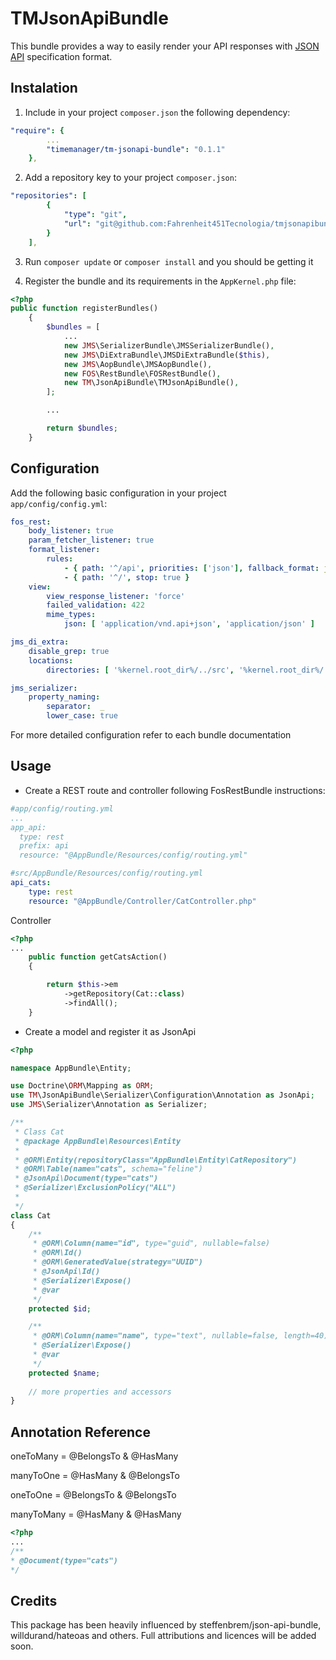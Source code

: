 TMJsonApiBundle
===============

This bundle provides a way to easily render your API responses with [JSON API](http://jsonapi.org/) specification format.

Instalation
-----------

1. Include in your project `composer.json` the following dependency:

```yaml
"require": {
        ...
        "timemanager/tm-jsonapi-bundle": "0.1.1"
    },
```

2. Add a repository key to your project `composer.json`:

```yaml
"repositories": [
        {
            "type": "git",
            "url": "git@github.com:Fahrenheit451Tecnologia/tmjsonapibundle.git"
        }
    ],
```

3. Run `composer update` or `composer install` and you should be getting it

4. Register the bundle and its requirements in the `AppKernel.php` file:

```php
<?php
public function registerBundles()
    {
        $bundles = [
            ...
            new JMS\SerializerBundle\JMSSerializerBundle(),
            new JMS\DiExtraBundle\JMSDiExtraBundle($this),
            new JMS\AopBundle\JMSAopBundle(),
            new FOS\RestBundle\FOSRestBundle(),
            new TM\JsonApiBundle\TMJsonApiBundle(),
        ];

        ...

        return $bundles;
    }
```

Configuration
-------------

Add the following basic configuration in your project `app/config/config.yml`:

```yaml
fos_rest:
    body_listener: true
    param_fetcher_listener: true
    format_listener:
        rules:
            - { path: '^/api', priorities: ['json'], fallback_format: json, prefer_extension: false }
            - { path: '^/', stop: true }
    view:
        view_response_listener: 'force'
        failed_validation: 422
        mime_types:
            json: [ 'application/vnd.api+json', 'application/json' ]

jms_di_extra:
    disable_grep: true
    locations:
        directories: [ '%kernel.root_dir%/../src', '%kernel.root_dir%/../vendor/tm' ]

jms_serializer:
    property_naming:
        separator:  _
        lower_case: true
```

For more detailed configuration refer to each bundle documentation

Usage
-----

- Create a REST route and controller following FosRestBundle instructions:

```yaml
#app/config/routing.yml
...
app_api:
  type: rest
  prefix: api
  resource: "@AppBundle/Resources/config/routing.yml"
```

```yaml
#src/AppBundle/Resources/config/routing.yml
api_cats:
    type: rest
    resource: "@AppBundle/Controller/CatController.php"
```
Controller

```php
<?php
...
    public function getCatsAction()
    {

        return $this->em
            ->getRepository(Cat::class)
            ->findAll();
    }
```
- Create a model and register it as JsonApi

```php
<?php

namespace AppBundle\Entity;

use Doctrine\ORM\Mapping as ORM;
use TM\JsonApiBundle\Serializer\Configuration\Annotation as JsonApi;
use JMS\Serializer\Annotation as Serializer;

/**
 * Class Cat
 * @package AppBundle\Resources\Entity
 *
 * @ORM\Entity(repositoryClass="AppBundle\Entity\CatRepository")
 * @ORM\Table(name="cats", schema="feline")
 * @JsonApi\Document(type="cats")
 * @Serializer\ExclusionPolicy("ALL")
 *
 */
class Cat
{
    /**
     * @ORM\Column(name="id", type="guid", nullable=false)
     * @ORM\Id()
     * @ORM\GeneratedValue(strategy="UUID")
     * @JsonApi\Id()
     * @Serializer\Expose()
     * @var
     */
    protected $id;

    /**
     * @ORM\Column(name="name", type="text", nullable=false, length=40)
     * @Serializer\Expose()
     * @var
     */
    protected $name;
    
    // more properties and accessors
}
```

Annotation Reference
--------------------

oneToMany = @BelongsTo & @HasMany

manyToOne = @HasMany & @BelongsTo

oneToOne = @BelongsTo & @BelongsTo

manyToMany = @HasMany & @HasMany

```php
<?php
...
/**
* @Document(type="cats")
*/
```

Credits
-------

This package has been heavily influenced by steffenbrem/json-api-bundle, willdurand/hateoas and others. Full attributions and licences will be added soon.